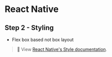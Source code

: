 # React Native

## Step 2 - Styling

- Flex box based not box layout

> 📘 View [React Native's Style documentation](https://reactnative.dev/docs/style).
